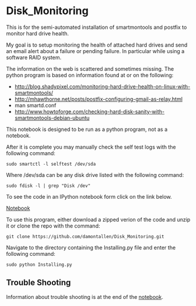 Disk_Monitoring
===============

This is for the semi-automated installation of smartmontools and postfix to monitor hard drive health.

My goal is to setup monitoring the health of attached hard drives and send an email alert about a failure or pending failure.  In particular while using a software RAID system.

The information on the web is scattered and sometimes missing. The python program is based on information found at or on the following:

* http://blog.shadypixel.com/monitoring-hard-drive-health-on-linux-with-smartmontools/
* http://mhawthorne.net/posts/postfix-configuring-gmail-as-relay.html
* man smartd.conf
* http://www.howtoforge.com/checking-hard-disk-sanity-with-smartmontools-debian-ubuntu

This notebook is designed to be run as a python program, not as a notebook.

After it is complete you may manually check the self test logs with the following command:

    sudo smartctl -l selftest /dev/sda

Where /dev/sda can be any disk drive listed with the following command:

    sudo fdisk -l | grep "Disk /dev"

To see the code in an IPython notebook form click on the link below.

[Notebook](http://nbviewer.ipython.org/github/damontallen/Disk_Monitoring/blob/master/Installing.ipynb)

To use this program, either download a zipped verion of the code and unzip it or clone the repo with the command:
    
    git clone https://github.com/damontallen/Disk_Monitoring.git

Navigate to the directory containing the Installing.py file and enter the following command:

    sudo python Installing.py
    
## Trouble Shooting

Information about trouble shooting is at the end of the [notebook](http://nbviewer.ipython.org/github/damontallen/Disk_Monitoring/blob/master/Installing.ipynb).
